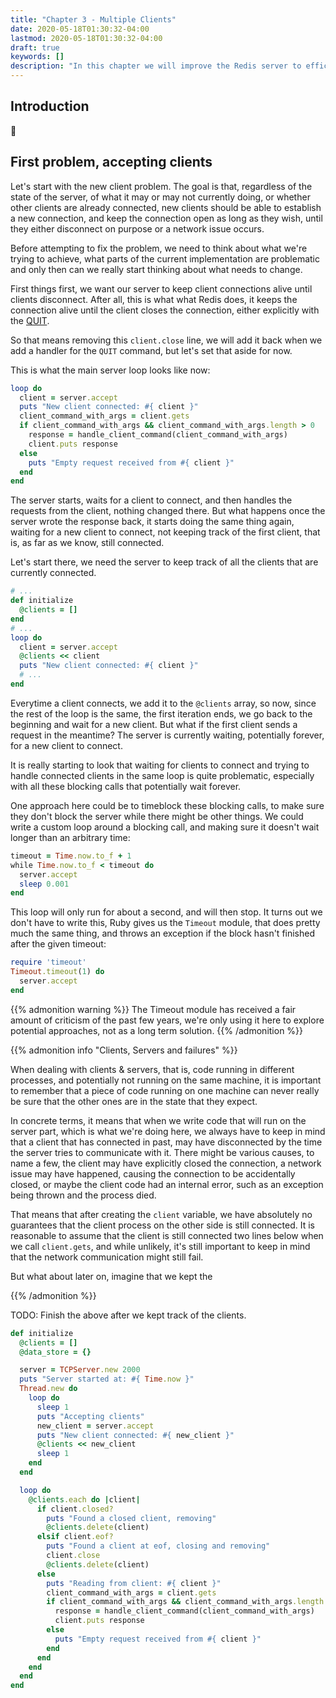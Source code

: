 ```yaml
---
title: "Chapter 3 - Multiple Clients"
date: 2020-05-18T01:30:32-04:00
lastmod: 2020-05-18T01:30:32-04:00
draft: true
keywords: []
description: "In this chapter we will improve the Redis server to efficiently handle multiple clients connected at the same time"
---
```


## Introduction
👋

## First problem, accepting clients

Let's start with the new client problem. The goal is that, regardless of the state of the server, of what it may or may not currently doing, or whether other clients are already connected, new clients should be able to establish a new connection, and keep the connection open as long as they wish, until they either disconnect on purpose or a network issue occurs.

Before attempting to fix the problem, we need to think about what we're trying to achieve, what parts of the current implementation are problematic and only then can we really start thinking about what needs to change.

First things first, we want our server to keep client connections alive until clients disconnect. After all, this is what what Redis does, it keeps the connection alive until the client closes the connection, either explicitly with the [QUIT][redis-documentation-quit].

So that means removing this `client.close` line, we will add it back when we add a handler for the `QUIT` command, but let's set that aside for now.

This is what the main server loop looks like now:

``` ruby
loop do
  client = server.accept
  puts "New client connected: #{ client }"
  client_command_with_args = client.gets
  if client_command_with_args && client_command_with_args.length > 0
    response = handle_client_command(client_command_with_args)
    client.puts response
  else
    puts "Empty request received from #{ client }"
  end
end
```

The server starts, waits for a client to connect, and then handles the requests from the client, nothing changed there. But what happens once the server wrote the response back, it starts doing the same thing again, waiting for a new client to connect, not keeping track of the first client, that is, as far as we know, still connected.

Let's start there, we need the server to keep track of all the clients that are currently connected.

``` ruby
# ...
def initialize
  @clients = []
end
# ...
loop do
  client = server.accept
  @clients << client
  puts "New client connected: #{ client }"
  # ...
end
```

Everytime a client connects, we add it to the `@clients` array, so now, since the rest of the loop is the same, the first iteration ends, we go back to the beginning and wait for a new client. But what if the first client sends a request in the meantime? The server is currently waiting, potentially forever, for a new client to connect.

It is really starting to look that waiting for clients to connect and trying to handle connected clients in the same loop is quite problematic, especially with all these blocking calls that potentially wait forever.

One approach here could be to timeblock these blocking calls, to make sure they don't block the server while there might be other things. We could write a custom loop around a blocking call, and making sure it doesn't wait longer than an arbitrary time:

``` ruby
timeout = Time.now.to_f + 1
while Time.now.to_f < timeout do
  server.accept
  sleep 0.001
end
```

This loop will only run for about a second, and will then stop. It turns out we don't have to write this, Ruby gives us the `Timeout` module, that does pretty much the same thing, and throws an exception if the block hasn't finished after the given timeout:

``` ruby
require 'timeout'
Timeout.timeout(1) do
  server.accept
end
```


{{% admonition warning %}}
The Timeout module has received a fair amount of criticism of the past few years, we're only using it here to explore potential approaches, not as a long term solution.
{{% /admonition %}}


{{% admonition info "Clients, Servers and failures" %}}

When dealing with clients & servers, that is, code running in different processes, and potentially not running on the same machine, it is important to remember that a piece of code running on one machine can never really be sure that the other ones are in the state that they expect.

In concrete terms, it means that when we write code that will run on the server part, which is what we're doing here, we always have to keep in mind that a client that has connected in past, may have disconnected by the time the server tries to communicate with it. There might be various causes, to name a few, the client may have explicitly closed the connection, a network issue may have happened, causing the connection to be accidentally closed, or maybe the client code had an internal error, such as an exception being thrown and the process died.

That means that after creating the `client` variable, we have absolutely no guarantees that the client process on the other side is still connected. It is reasonable to assume that the client is still connected two lines below when we call `client.gets`, and while unlikely, it's still important to keep in mind that the network communication might still fail.

But what about later on, imagine that we kept the

{{% /admonition %}}



TODO: Finish the above after we kept track of the clients.

``` ruby
def initialize
  @clients = []
  @data_store = {}

  server = TCPServer.new 2000
  puts "Server started at: #{ Time.now }"
  Thread.new do
    loop do
      sleep 1
      puts "Accepting clients"
      new_client = server.accept
      puts "New client connected: #{ new_client }"
      @clients << new_client
      sleep 1
    end
  end

  loop do
    @clients.each do |client|
      if client.closed?
        puts "Found a closed client, removing"
        @clients.delete(client)
      elsif client.eof?
        puts "Found a client at eof, closing and removing"
        client.close
        @clients.delete(client)
      else
        puts "Reading from client: #{ client }"
        client_command_with_args = client.gets
        if client_command_with_args && client_command_with_args.length > 0
          response = handle_client_command(client_command_with_args)
          client.puts response
        else
          puts "Empty request received from #{ client }"
        end
      end
    end
  end
end
```

``` ruby
```


[redis-documentation-quit]:https://redis.io/commands/quit
